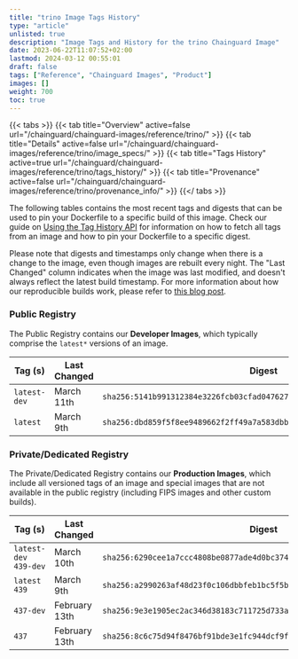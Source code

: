 ```yaml
---
title: "trino Image Tags History"
type: "article"
unlisted: true
description: "Image Tags and History for the trino Chainguard Image"
date: 2023-06-22T11:07:52+02:00
lastmod: 2024-03-12 00:55:01
draft: false
tags: ["Reference", "Chainguard Images", "Product"]
images: []
weight: 700
toc: true
---
```


{{< tabs >}}
{{< tab title="Overview" active=false url="/chainguard/chainguard-images/reference/trino/" >}}
{{< tab title="Details" active=false url="/chainguard/chainguard-images/reference/trino/image_specs/" >}}
{{< tab title="Tags History" active=true url="/chainguard/chainguard-images/reference/trino/tags_history/" >}}
{{< tab title="Provenance" active=false url="/chainguard/chainguard-images/reference/trino/provenance_info/" >}}
{{</ tabs >}}

The following tables contains the most recent tags and digests that can be used to pin your Dockerfile to a specific build of this image. Check our guide on [Using the Tag History API](/chainguard/chainguard-images/using-the-tag-history-api/) for information on how to fetch all tags from an image and how to pin your Dockerfile to a specific digest.

Please note that digests and timestamps only change when there is a change to the image, even though images are rebuilt every night. The "Last Changed" column indicates when the image was last modified, and doesn't always reflect the latest build timestamp. For more information about how our reproducible builds work, please refer to [this blog post](https://www.chainguard.dev/unchained/reproducing-chainguards-reproducible-image-builds).

### Public Registry
The Public Registry contains our **Developer Images**, which typically comprise the `latest*` versions of an image.

| Tag (s)       | Last Changed | Digest                                                                    |
|---------------|--------------|---------------------------------------------------------------------------|
|  `latest-dev` | March 11th   | `sha256:5141b991312384e3226fcb03cfad04762729b4661c2c27c9eeba975d0a1d1397` |
|  `latest`     | March 9th    | `sha256:dbd859f5f8ee9489662f2ff49a7a583dbba0a568886f8897e5a3736f2e7831be` |


### Private/Dedicated Registry
The Private/Dedicated Registry contains our **Production Images**, which include all versioned tags of an image and special images that are not available in the public registry (including FIPS images and other custom builds).

| Tag (s)                 | Last Changed  | Digest                                                                    |
|-------------------------|---------------|---------------------------------------------------------------------------|
|  `latest-dev` `439-dev` | March 10th    | `sha256:6290cee1a7ccc4808be0877ade4d0bc37425a733a73a44883603dce28063e397` |
|  `latest` `439`         | March 9th     | `sha256:a2990263af48d23f0c106dbbfeb1bc5f5b00c9d3978355f5a02cc0186e9fe97a` |
|  `437-dev`              | February 13th | `sha256:9e3e1905ec2ac346d38183c711725d733a0c05b57e1a617ddba02357b97e6c72` |
|  `437`                  | February 13th | `sha256:8c6c75d94f8476bf91bde3e1fc944dcf9f014495637a9627f06ed5d907af7f01` |

